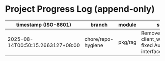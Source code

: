 # Project Progress Log (append-only)

| timestamp (ISO-8601) | branch | module | summary |
|---|---|---|---|
| 2025-08-14T00:50:15.2663127+08:00 | chore/repo-hygiene | pkg/rag | Removed client_weaviate_old.go, fixed AuditLogger interface |
